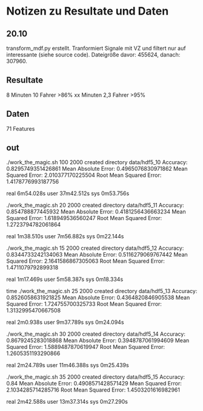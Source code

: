 # Notizen zu Resultate und Daten

## 20.10

transform_mdf.py erstellt. Tranformiert Signale mit VZ und filtert nur auf interessante (siehe source code). Dateigröße davor: 455624, danach: 307960.

## Resultate

8 Minuten 10 Fahrer >86%
xx Minuten 2,3 Fahrer >95%

## Daten

71 Features

## out

./work_the_magic.sh 100 2000
created directory data/hdf5_10
Accuracy: 0.8295749351426861
Mean Absolute Error: 0.4965076830971862
Mean Squared Error: 2.010377170225504
Root Mean Squared Error: 1.4178776993187756

real    6m54.028s
user    37m42.512s
sys     0m53.756s

./work_the_magic.sh 20 2000
created directory data/hdf5_11
Accuracy: 0.854788877445932
Mean Absolute Error: 0.4181256436663234
Mean Squared Error: 1.618949536560247
Root Mean Squared Error: 1.2723794782061864

real    1m38.510s
user    7m56.882s
sys     0m22.144s

./work_the_magic.sh 15 2000
created directory data/hdf5_12
Accuracy: 0.8344733242134063
Mean Absolute Error: 0.5116279069767442
Mean Squared Error: 2.1641586867305063
Root Mean Squared Error: 1.4711079792899318

real    1m17.469s
user    5m58.387s
sys     0m18.334s

time ./work_the_magic.sh 25 2000
created directory data/hdf5_13
Accuracy: 0.8526058631921825
Mean Absolute Error: 0.4364820846905538
Mean Squared Error: 1.724755700325733
Root Mean Squared Error: 1.3132995470667508

real    2m0.938s
user    9m37.789s
sys     0m24.094s

./work_the_magic.sh 30 2000
created directory data/hdf5_14
Accuracy: 0.8679245283018868
Mean Absolute Error: 0.3948787061994609
Mean Squared Error: 1.5889487870619947
Root Mean Squared Error: 1.2605351193290866

real    2m24.789s
user    11m46.388s
sys     0m25.439s

./work_the_magic.sh 35 2000
created directory data/hdf5_15
Accuracy: 0.84
Mean Absolute Error: 0.4908571428571429
Mean Squared Error: 2.1034285714285716
Root Mean Squared Error: 1.4503201616982961

real    2m42.588s
user    13m37.314s
sys     0m27.290s